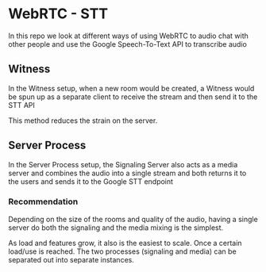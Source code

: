 # WebRTC - STT

In this repo we look at different ways of using WebRTC to audio chat with other people and use the Google Speech-To-Text API to transcribe audio

## Witness

In the Witness setup, when a new room would be created, a Witness would be spun up as a separate client  to receive the stream and then send it to the STT API

This method reduces the strain on the server.

## Server Process

In the Server Process setup, the Signaling Server also acts as a media server and combines the audio into a single stream and both returns it to the users and sends it to the Google STT endpoint

### Recommendation
Depending on the size of the rooms and quality of the audio, having a single server do both the signaling and the media mixing is the simplest. 

As load and features grow, it also is the easiest to scale. Once a certain load/use is reached. The two processes (signaling and media) can be separated out into separate instances.
